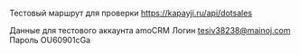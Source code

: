 Тестовый маршрут для проверки https://kapayji.ru/api/dotsales

Данные для тестового аккаунта amoCRM
Логин tesiv38238@mainoj.com
Пароль OU60901cGa
